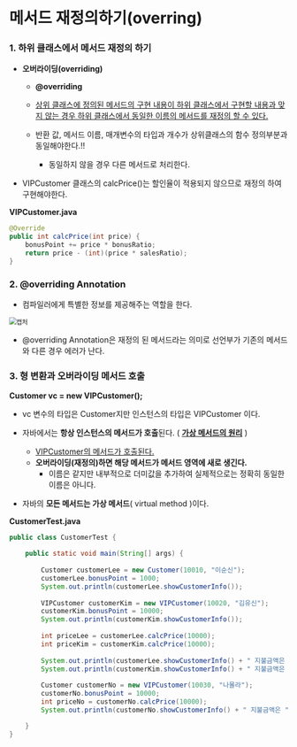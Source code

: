 # 메서드 재정의하기(overring)

### 1. 하위 클래스에서 메서드 재정의 하기

- **오버라이딩(overriding)** 

  - **@overriding**

  - <u>상위 클래스에 정의된 메서드의 구현 내용이 하위 클래스에서 구현할 내용과 맞지 않는 경우 하위 클래스에서 동일한 이름의 메서드를 재정의 할 수 있다.</u>
  - 반환 값, 메서드 이름, 매개변수의 타입과 개수가 상위클래스의 함수 정의부분과 동일해야한다.!!
    - 동일하지 않을 경우 다른 메서드로 처리한다.

- VIPCustomer 클래스의 calcPrice()는 할인율이 적용되지 않으므로 재정의 하여 구현해야한다.



**VIPCustomer.java**

```java
@Override
public int calcPrice(int price) {
	bonusPoint += price * bonusRatio;
	return price - (int)(price * salesRatio);
}
```



### 2. @overriding Annotation

- 컴파일러에게 특별한 정보를 제공해주는 역할을 한다.

<img src="https://user-images.githubusercontent.com/42603919/149918683-b2e87c70-fdc6-4c7f-a4b1-815f22a03536.PNG" alt="캡처" style="zoom:80%;" />

- @overriding Annotation은 재정의 된 메서드라는 의미로 선언부가 기존의 메서드와 다른 경우 에러가 난다.



### 3. 형 변환과 오버라이딩 메서드 호출

**Customer vc = new VIPCustomer();**

- vc 변수의 타입은 Customer지만 인스턴스의 타입은 VIPCustomer 이다.

- 자바에서는 **항상 인스턴스의 메서드가 호출**된다. ( <u>**가상 메서드의 원리**</u> )
  - <u>VIPCustomer의 메서드가 호출된다.</u>
  - **오버라이딩(재정의)하면 해당 메서드가 메서드 영역에 새로 생긴다.**
    - 이름은 같지만 내부적으로 더미값을 추가하여 실제적으로는 정확히 동일한 이름은 아니다.

- 자바의 **모든 메서드는 가상 메서드**( virtual method )이다.

**CustomerTest.java**

```java
public class CustomerTest {

	public static void main(String[] args) {
		
		Customer customerLee = new Customer(10010, "이순신");
		customerLee.bonusPoint = 1000;
		System.out.println(customerLee.showCustomerInfo());
		
		VIPCustomer customerKim = new VIPCustomer(10020, "김유신");
		customerKim.bonusPoint = 10000;
		System.out.println(customerKim.showCustomerInfo());
		
		int priceLee = customerLee.calcPrice(10000);
		int priceKim = customerKim.calcPrice(10000);
		
		System.out.println(customerLee.showCustomerInfo() + " 지불금액은 " + priceLee + "원 입니다.");
		System.out.println(customerKim.showCustomerInfo() + " 지불금액은 " + priceKim + "원 입니다.");
		
		Customer customerNo = new VIPCustomer(10030, "나몰라");
		customerNo.bonusPoint = 10000;
		int priceNo = customerNo.calcPrice(10000);
		System.out.println(customerNo.showCustomerInfo() + " 지불금액은 " + priceNo  + "원 입니다.");

	}
}
```